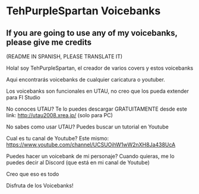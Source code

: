 # TehPurpleSpartan Voicebanks
If you are going to use any of my voicebanks, please give me credits
-------------------------------------------------------------------------
(README IN SPANISH, PLEASE TRANSLATE IT)


Hola! soy TehPurpleSpartan, el creador de varios covers y estos voicebanks


Aqui encontrarás voicebanks de cualquier caricatura o youtuber.


Los voicebanks son funcionales en UTAU, no creo que los pueda extender para Fl Studio


No conoces UTAU? Te lo puedes descargar GRATUITAMENTE desde este link: http://utau2008.xrea.jp/ (solo para PC)


No sabes como usar UTAU? Puedes buscar un tutorial en Youtube


Cual es tu canal de Youtube? Este mismo: https://www.youtube.com/channel/UCSUOihW1wW2nXH8Ja438UcA


Puedes hacer un voicebank de mi personaje? Cuando quieras, me lo puedes decir al Discord (que está en mi canal de Youtube)


Creo que eso es todo


Disfruta de los Voicebanks!
